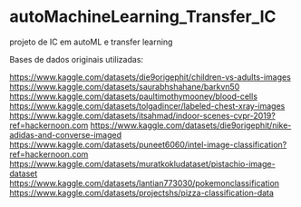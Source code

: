 # autoMachineLearning_Transfer_IC
projeto de IC em autoML e transfer learning

Bases de dados originais utilizadas:

https://www.kaggle.com/datasets/die9origephit/children-vs-adults-images
https://www.kaggle.com/datasets/saurabhshahane/barkvn50
https://www.kaggle.com/datasets/paultimothymooney/blood-cells
https://www.kaggle.com/datasets/tolgadincer/labeled-chest-xray-images
https://www.kaggle.com/datasets/itsahmad/indoor-scenes-cvpr-2019?ref=hackernoon.com
https://www.kaggle.com/datasets/die9origephit/nike-adidas-and-converse-imaged
https://www.kaggle.com/datasets/puneet6060/intel-image-classification?ref=hackernoon.com
https://www.kaggle.com/datasets/muratkokludataset/pistachio-image-dataset
https://www.kaggle.com/datasets/lantian773030/pokemonclassification
https://www.kaggle.com/datasets/projectshs/pizza-classification-data
